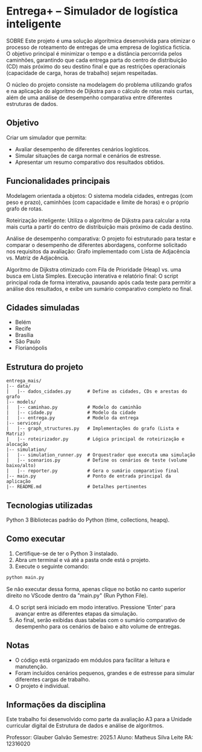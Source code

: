 # Entrega+ – Simulador de logística inteligente

SOBRE
Este projeto é uma solução algorítmica desenvolvida para otimizar o processo de roteamento de entregas de uma empresa de logística fictícia. O objetivo principal é minimizar o tempo e a distância percorrida pelos caminhões, garantindo que cada entrega parta do centro de distribuição (CD) mais próximo do seu destino final e que as restrições operacionais (capacidade de carga, horas de trabalho) sejam respeitadas.

O núcleo do projeto consiste na modelagem do problema utilizando grafos e na aplicação do algoritmo de Dijkstra para o cálculo de rotas mais curtas, além de uma análise de desempenho comparativa entre diferentes estruturas de dados.

## Objetivo

Criar um simulador que permita:
- Avaliar desempenho de diferentes cenários logísticos.
- Simular situações de carga normal e cenários de estresse.
- Apresentar um resumo comparativo dos resultados obtidos.

## Funcionalidades principais

Modelagem orientada a objetos: O sistema modela cidades, entregas (com peso e prazo), caminhões (com capacidade e limite de horas) e o próprio grafo de rotas.

Roteirização inteligente: Utiliza o algoritmo de Dijkstra para calcular a rota mais curta a partir do centro de distribuição mais próximo de cada destino.

Análise de desempenho comparativa: O projeto foi estruturado para testar e comparar o desempenho de diferentes abordagens, conforme solicitado nos requisitos da avaliação:
Grafo implementado com Lista de Adjacência vs. Matriz de Adjacência.

Algoritmo de Dijkstra otimizado com Fila de Prioridade (Heap) vs. uma busca em Lista Simples.
Execução interativa e relatório final: O script principal roda de forma interativa, pausando após cada teste para permitir a análise dos resultados, e exibe um sumário comparativo completo no final.

## Cidades simuladas

- Belém  
- Recife  
- Brasília  
- São Paulo  
- Florianópolis

## Estrutura do projeto

```
entrega_mais/
|-- data/
|   |-- dados_cidades.py      # Define as cidades, CDs e arestas do grafo
|-- models/
|   |-- caminhao.py           # Modelo do caminhão
|   |-- cidade.py             # Modelo da cidade
|   |-- entrega.py            # Modelo da entrega
|-- services/
|   |-- graph_structures.py   # Implementações do grafo (Lista e Matriz)
|   |-- roteirizador.py       # Lógica principal de roteirização e alocação
|-- simulation/
|   |-- simulation_runner.py  # Orquestrador que executa uma simulação
|   |-- scenarios.py          # Define os cenários de teste (volume baixo/alto)
|   |-- reporter.py           # Gera o sumário comparativo final
|-- main.py                   # Ponto de entrada principal da aplicação
|-- README.md                 # Detalhes pertinentes
```

## Tecnologias utilizadas

Python 3
Bibliotecas padrão do Python (time, collections, heapq).

## Como executar

1. Certifique-se de ter o Python 3 instalado.
2. Abra um terminal e vá até a pasta onde está o projeto.
3. Execute o seguinte comando:

```bash
python main.py
```
Se não executar dessa forma, apenas clique no botão no canto superior direito no VScode
dentro da "main.py" (Run Python File).

4. O script será iniciado em modo interativo. Pressione 'Enter' para avançar entre as diferentes etapas da simulação.
5. Ao final, serão exibidas duas tabelas com o sumário comparativo de desempenho para os cenários de baixo e alto volume de entregas.

## Notas

- O código está organizado em módulos para facilitar a leitura e manutenção.
- Foram incluídos cenários pequenos, grandes e de estresse para simular diferentes cargas de trabalho.
- O projeto é individual.

## Informações da disciplina

Este trabalho foi desenvolvido como parte da avaliação A3 para a Unidade curricular digital de Estrutura de dados e análise de algoritmos.

Professor: Glauber Galvão
Semestre: 2025.1
Aluno: Matheus Silva Leite
RA: 12316020